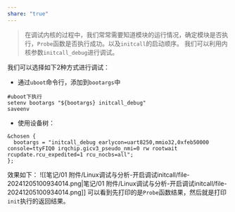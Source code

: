 ```yaml
---
share: "true"
---
```


> 在调试内核的过程中，我们常常需要知道模块的运行情况，确定模块是否执行，`Probe`函数是否执行成功。以及`initcall`的启动顺序。
> 我们可以利用内核参数`initcall_debug`进行调试。

我们可以选择如下2种方式进行调试：
+ 通过`uboot`命令行，添加到`bootargs`中
```shell
#uboot下执行
setenv bootargs "${bootargs} initcall_debug"
saveenv
```
+ 使用设备树：
```shell
&chosen {
  bootargs = "initcall_debug earlycon=uart8250,mmio32,0xfeb50000 console=ttyFIQ0 irqchip.gicv3_pseudo_nmi=0 rw rootwait rcupdate.rcu_expedited=1 rcu_nocbs=all";
};
```

效果如下：
![[笔记/01 附件/Linux调试与分析-开启调试initcall/file-20241205100934014.png|笔记/01 附件/Linux调试与分析-开启调试initcall/file-20241205100934014.png]]
可以看到先打印的是`Probe`函数结果，然后就是打印`init`执行的返回结果。